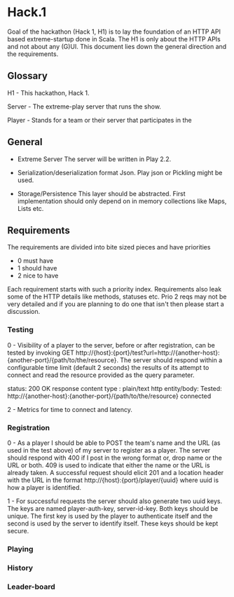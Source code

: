 Hack.1
======

Goal of the hackathon (Hack 1, H1) is to lay the foundation of an HTTP API based extreme-startup done in Scala. The H1 is only about the HTTP APIs and not about any (G)UI. This document lies down the general direction and the requirements.

## Glossary

H1 - This hackathon, Hack 1.

Server - The extreme-play server that runs the show. 

Player - Stands for a team or their server that participates in the 

## General

* Extreme Server
The server will be written in Play 2.2. 

* Serialization/deserialization format
Json. Play json or Pickling might be used.  

* Storage/Persistence 
This layer should be abstracted. First implementation should only depend on in memory collections like Maps, Lists etc.



## Requirements

The requirements are divided into bite sized pieces and have priorities
 - 0 must have
 - 1 should have
 - 2 nice to have

Each requirement starts with such a priority index. Requirements also leak some of the HTTP details like methods, statuses etc. Prio 2 reqs may not be very detailed and if you are planning to do one that isn't then please start a discussion.


### Testing 

0 - Visibility of a player to the server, before or after registration, can be tested by invoking GET http://{host}:{port}/test?url=http://{another-host}:{another-port}/{path/to/the/resource}. The server should respond within a configurable time limit (default 2 seconds) the results of its attempt to connect and read the resource provided as the query parameter. 

status: 200 OK
response content type : plain/text
http entity/body: Tested: http://{another-host}:{another-port}/{path/to/the/resource} connected


2 - Metrics for time to connect and latency. 



### Registration

0 - As a player I should be able to POST the team's name and the URL (as used in the test above) of my server to register as a player. The server should respond with 400 if I post in the wrong format or, drop name or the URL or both. 409 is used to indicate that either the name or the URL is already taken. A successful request should elicit 201 and a location header with the URL in the format http://{host}:{port}/player/{uuid} where uuid is how a player is identified.

1 - For successful requests the server should also generate two uuid keys. The keys are named player-auth-key, server-id-key. Both keys should be unique. The first key is used by the player to authenticate itself and the second is used by the server to identify itself. These keys should be kept secure. 


### Playing 

### History 

### Leader-board



